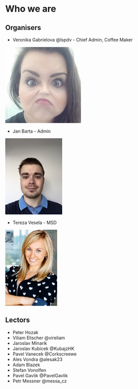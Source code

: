 # Who we are

## Organisers

- Veronika Gabrielova @lspdv - Chief Admin, Coffee Maker

![](../assets/img/veronika.png)

- Jan Barta - Admin

![](../assets/img/honza.jpeg)

- Tereza Vesela - MSD

![](../assets/img/tereza.jpg)

## Lectors

- Peter Hozak
- Viliam Elischer @vireliam
- Jaroslav Minarik 
- Jaroslav Kubicek @KubajzHK
- Pavel Vanecek @Corkscreewe
- Ales Vondra @alesak23
- Adam Blazek
- Stefan Vonolfen
- Pavel Gavlik @PavelGavlik
- Petr Messner @messa_cz
